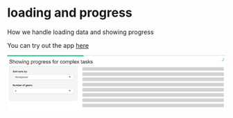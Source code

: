 # loading and progress
How we handle loading data and showing progress


You can try out the app [here](https://shiny.epi-interactive.com/loading)

![alt text](www/loading-thumbnail.PNG)
